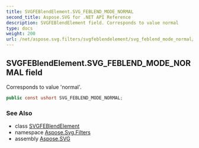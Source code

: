 ```yaml
---
title: SVGFEBlendElement.SVG_FEBLEND_MODE_NORMAL
second_title: Aspose.SVG for .NET API Reference
description: SVGFEBlendElement field. Corresponds to value normal
type: docs
weight: 200
url: /net/aspose.svg.filters/svgfeblendelement/svg_feblend_mode_normal/
---
```

## SVGFEBlendElement.SVG_FEBLEND_MODE_NORMAL field

Corresponds to value 'normal'.

```csharp
public const ushort SVG_FEBLEND_MODE_NORMAL;
```

### See Also

* class [SVGFEBlendElement](../)
* namespace [Aspose.Svg.Filters](../../svgfeblendelement/)
* assembly [Aspose.SVG](../../../)
